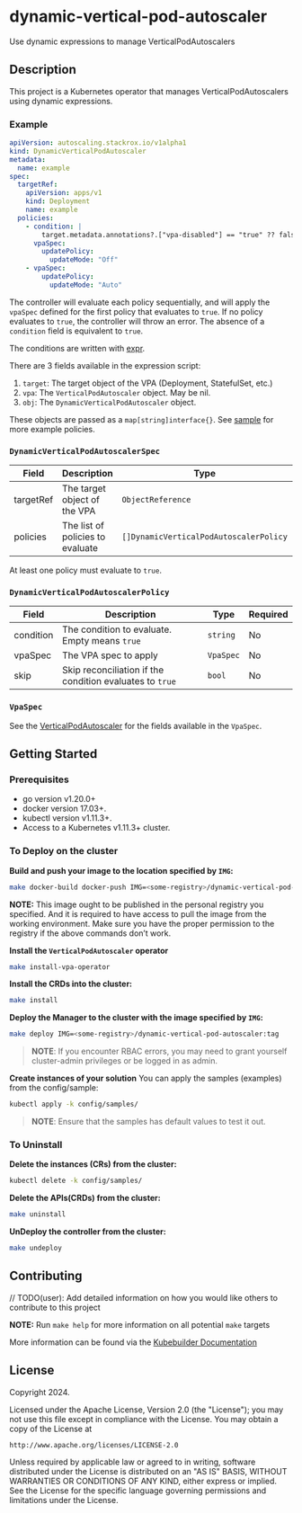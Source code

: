 # dynamic-vertical-pod-autoscaler

Use dynamic expressions to manage VerticalPodAutoscalers

## Description

This project is a Kubernetes operator that manages VerticalPodAutoscalers using dynamic expressions.

### Example

```yaml
apiVersion: autoscaling.stackrox.io/v1alpha1
kind: DynamicVerticalPodAutoscaler
metadata:
  name: example
spec:
  targetRef:
    apiVersion: apps/v1
    kind: Deployment
    name: example
  policies:
    - condition: |
        target.metadata.annotations?.["vpa-disabled"] == "true" ?? false
      vpaSpec:
        updatePolicy:
          updateMode: "Off"
    - vpaSpec:
        updatePolicy:
          updateMode: "Auto"
```

The controller will evaluate each policy sequentially, and will apply
the `vpaSpec` defined for the first policy that
evaluates to `true`. If no policy evaluates to `true`, the controller
will throw an error. The absence of a `condition` field is equivalent to
`true`.

The conditions are written with [expr](https://github.com/expr-lang/expr).

There are 3 fields available in the expression script:

1. `target`: The target object of the VPA (Deployment, StatefulSet, etc.)
2. `vpa`: The `VerticalPodAutoscaler` object. May be nil.
3. `obj`: The `DynamicVerticalPodAutoscaler` object.

These objects are passed as a `map[string]interface{}`.
See [sample](./config/samples/_v1alpha1_dynamicverticalpodautoscaler.yaml)
for more example policies.

### `DynamicVerticalPodAutoscalerSpec`

| Field     | Description                      | Type                                   | Required |
|-----------|----------------------------------|----------------------------------------|----------|
| targetRef | The target object of the VPA     | `ObjectReference`                      | Yes      |
| policies  | The list of policies to evaluate | `[]DynamicVerticalPodAutoscalerPolicy` | Yes      |

At least one policy must evaluate to `true`.

### `DynamicVerticalPodAutoscalerPolicy`

| Field     | Description                                              | Type      | Required |
|-----------|----------------------------------------------------------|-----------|----------|
| condition | The condition to evaluate. Empty means `true`            | `string`  | No       |
| vpaSpec   | The VPA spec to apply                                    | `VpaSpec` | No       |
| skip      | Skip reconciliation if the condition evaluates to `true` | `bool`    | No       |

### `VpaSpec`

See the
[VerticalPodAutoscaler](https://github.com/kubernetes/autoscaler/blob/master/vertical-pod-autoscaler/pkg/apis/autoscaling.k8s.io/v1/types.go)
for the fields available in the `VpaSpec`.

## Getting Started

### Prerequisites

- go version v1.20.0+
- docker version 17.03+.
- kubectl version v1.11.3+.
- Access to a Kubernetes v1.11.3+ cluster.

### To Deploy on the cluster

**Build and push your image to the location specified by `IMG`:**

```sh
make docker-build docker-push IMG=<some-registry>/dynamic-vertical-pod-autoscaler:tag
```

**NOTE:** This image ought to be published in the personal registry you specified.
And it is required to have access to pull the image from the working environment.
Make sure you have the proper permission to the registry if the above commands don’t work.

**Install the `VerticalPodAutoscaler` operator**

```sh
make install-vpa-operator
```

**Install the CRDs into the cluster:**

```sh
make install
```

**Deploy the Manager to the cluster with the image specified by `IMG`:**

```sh
make deploy IMG=<some-registry>/dynamic-vertical-pod-autoscaler:tag
```

> **NOTE**: If you encounter RBAC errors, you may need to grant yourself cluster-admin
> privileges or be logged in as admin.

**Create instances of your solution**
You can apply the samples (examples) from the config/sample:

```sh
kubectl apply -k config/samples/
```

> **NOTE**: Ensure that the samples has default values to test it out.

### To Uninstall

**Delete the instances (CRs) from the cluster:**

```sh
kubectl delete -k config/samples/
```

**Delete the APIs(CRDs) from the cluster:**

```sh
make uninstall
```

**UnDeploy the controller from the cluster:**

```sh
make undeploy
```

## Contributing

// TODO(user): Add detailed information on how you would like others to contribute to this project

**NOTE:** Run `make help` for more information on all potential `make` targets

More information can be found via the [Kubebuilder Documentation](https://book.kubebuilder.io/introduction.html)

## License

Copyright 2024.

Licensed under the Apache License, Version 2.0 (the "License");
you may not use this file except in compliance with the License.
You may obtain a copy of the License at

    http://www.apache.org/licenses/LICENSE-2.0

Unless required by applicable law or agreed to in writing, software
distributed under the License is distributed on an "AS IS" BASIS,
WITHOUT WARRANTIES OR CONDITIONS OF ANY KIND, either express or implied.
See the License for the specific language governing permissions and
limitations under the License.

